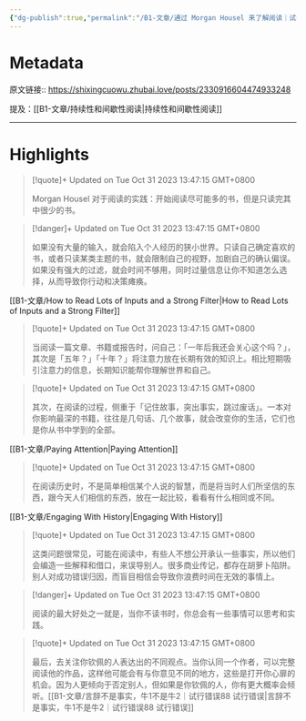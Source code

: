 ```yaml
---
{"dg-publish":true,"permalink":"/B1-文章/通过 Morgan Housel 来了解阅读｜试行错误89  试行错误/","tags":["工具效率"]}
---
```



# Metadata

原文链接:: https://shixingcuowu.zhubai.love/posts/2330916604474933248

提及：[[B1-文章/持续性和间歇性阅读\|持续性和间歇性阅读]]

---

# Highlights

> [!quote]+ Updated on Tue Oct 31 2023 13:47:15 GMT+0800
>
> Morgan Housel 对于阅读的实践：开始阅读尽可能多的书，但是只读完其中很少的书。

> [!danger]+ Updated on Tue Oct 31 2023 13:47:15 GMT+0800
>
> 如果没有大量的输入，就会陷入个人经历的狭小世界。只读自己确定喜欢的书，或者只读某类主题的书，就会限制自己的视野，加剧自己的确认偏误。如果没有强大的过滤，就会时间不够用，同时过量信息让你不知道怎么选择，从而导致你行动和决策瘫痪。

[[B1-文章/How to Read Lots of Inputs and a Strong Filter\|How to Read Lots of Inputs and a Strong Filter]]

> [!quote]+ Updated on Tue Oct 31 2023 13:47:15 GMT+0800
>
> 当阅读一篇文章、书籍或报告时，问自己：「一年后我还会关心这个吗？」，其次是「五年？」「十年？」将注意力放在长期有效的知识上。相比短期吸引注意力的信息，长期知识能帮你理解世界和自己。

> [!quote]+ Updated on Tue Oct 31 2023 13:47:15 GMT+0800
>
> 其次，在阅读的过程，侧重于「记住故事，突出事实，跳过废话」。一本对你影响最深的书籍，往往是几句话、几个故事，就会改变你的生活，它们也是你从书中学到的全部。

[[B1-文章/Paying Attention\|Paying Attention]]

> [!quote]+ Updated on Tue Oct 31 2023 13:47:15 GMT+0800
>
> 在阅读历史时，不是简单相信某个人说的智慧，而是将当时人们所坚信的东西，跟今天人们相信的东西，放在一起比较，看看有什么相同或不同。

[[B1-文章/Engaging With History\|Engaging With History]]

> [!quote]+ Updated on Tue Oct 31 2023 13:47:15 GMT+0800
>
> 这类问题很常见，可能在阅读中，有些人不想公开承认一些事实，所以他们会编造一些解释和借口，来误导别人。很多商业传记，都存在胡萝卜陷阱。别人对成功错误归因，而盲目相信会导致你浪费时间在无效的事情上。

> [!danger]+ Updated on Tue Oct 31 2023 13:47:15 GMT+0800
>
> 阅读的最大好处之一就是，当你不读书时，你总会有一些事情可以思考和实践。

> [!quote]+ Updated on Tue Oct 31 2023 13:47:15 GMT+0800
>
> 最后，去关注你钦佩的人表达出的不同观点。当你认同一个作者，可以完整阅读他的作品，这样他可能会有与你意见不同的地方，这些是打开你心扉的机会。因为人更倾向于否定别人，但如果是你钦佩的人，你有更大概率会倾听。[[B1-文章/言辞不是事实，牛1不是牛2｜试行错误88  试行错误\|言辞不是事实，牛1不是牛2｜试行错误88  试行错误]]
